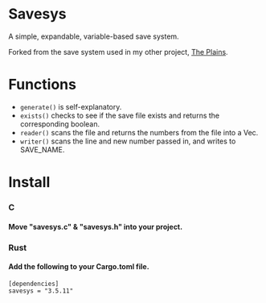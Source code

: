 # Savesys

A simple, expandable, variable-based save system.

Forked from the save system used in my other project, [The Plains](https://git.goatopossum.com/draumaz/plains).

# Functions

- ```generate()``` is self-explanatory.
- ```exists()``` checks to see if the save file exists and returns the corresponding boolean.
- ```reader()``` scans the file and returns the numbers from the file into a Vec<i32>.
- ```writer()``` scans the line and new number passed in, and writes to SAVE_NAME.

# Install

### C

#### Move "savesys.c" & "savesys.h" into your project.

### Rust

#### Add the following to your Cargo.toml file.
```
[dependencies]
savesys = "3.5.11"
```
